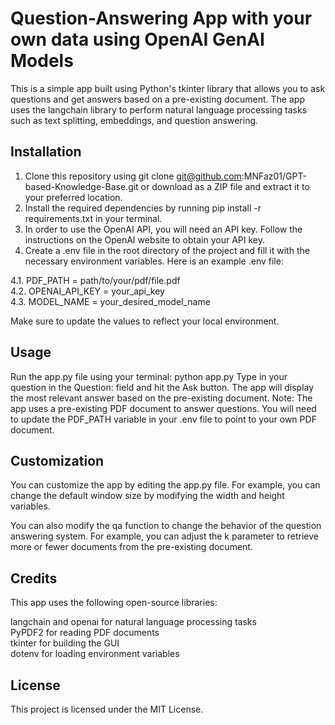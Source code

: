 # Question-Answering App with your own data using OpenAI GenAI Models
This is a simple app built using Python's tkinter library that allows you to ask questions and get answers based on a pre-existing document. The app uses the langchain library to perform natural language processing tasks such as text splitting, embeddings, and question answering.

## Installation
1. Clone this repository using git clone git@github.com:MNFaz01/GPT-based-Knowledge-Base.git or download as a ZIP file and extract it to your preferred location.
2. Install the required dependencies by running pip install -r requirements.txt in your terminal.
3. In order to use the OpenAI API, you will need an API key. Follow the instructions on the OpenAI website to obtain your API key.
4. Create a .env file in the root directory of the project and fill it with the necessary environment variables. Here is an example .env file:

4.1. PDF_PATH = path/to/your/pdf/file.pdf  
4.2. OPENAI_API_KEY = your_api_key  
4.3. MODEL_NAME = your_desired_model_name  

Make sure to update the values to reflect your local environment.

## Usage
Run the app.py file using your terminal: python app.py
Type in your question in the Question: field and hit the Ask button.
The app will display the most relevant answer based on the pre-existing document.
Note: The app uses a pre-existing PDF document to answer questions. You will need to update the PDF_PATH variable in your .env file to point to your own PDF document.

## Customization
You can customize the app by editing the app.py file. For example, you can change the default window size by modifying the width and height variables.

You can also modify the qa function to change the behavior of the question answering system. For example, you can adjust the k parameter to retrieve more or fewer documents from the pre-existing document.

## Credits
This app uses the following open-source libraries:

langchain and openai for natural language processing tasks  
PyPDF2 for reading PDF documents  
tkinter for building the GUI  
dotenv for loading environment variables  

## License
This project is licensed under the MIT License.
